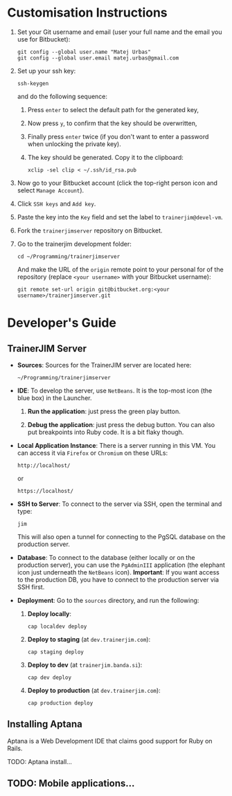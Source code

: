# Customisation Instructions

1.  Set your Git username and email (user your full name and the email you use for Bitbucket):

        git config --global user.name "Matej Urbas"
        git config --global user.email matej.urbas@gmail.com

2.  Set up your ssh key:

        ssh-keygen

    and do the following sequence:

    1.  Press `enter` to select the default path for the generated key,

    2.  Now press `y`, to confirm that the key should be overwritten,

    3.  Finally press `enter` twice (if you don't want to enter a password when unlocking the private key).

    4.  The key should be generated. Copy it to the clipboard:

            xclip -sel clip < ~/.ssh/id_rsa.pub

3.  Now go to your Bitbucket account (click the top-right person icon and select `Manage Account`).

4.  Click `SSH keys` and `Add key`.

5.  Paste the key into the `Key` field and set the label to `trainerjim@devel-vm`.

6.  Fork the `trainerjimserver` repository on Bitbucket.

7.  Go to the trainerjim development folder:

        cd ~/Programming/trainerjimserver

    And make the URL of the `origin` remote point to your personal for of the repository (replace `<your username>` with your Bitbucket username):

        git remote set-url origin git@bitbucket.org:<your username>/trainerjimserver.git

# Developer's Guide

## TrainerJIM Server

-   __Sources__: Sources for the TrainerJIM server are located here:

        ~/Programming/trainerjimserver

-   __IDE__: To develop the server, use `NetBeans`. It is the top-most icon (the blue box) in the Launcher.

    1.  __Run the application__: just press the green play button.

    2.  __Debug the application__: just press the debug button. You can also put breakpoints into Ruby code. It is a bit flaky though.

-   __Local Application Instance__: There is a server running in this VM. You can access it via `Firefox` or `Chromium` on these URLs:

        http://localhost/

    or

        https://localhost/

-   __SSH to Server__: To connect to the server via SSH, open the terminal and type:

        jim

    This will also open a tunnel for connecting to the PgSQL database on the production server.

-   __Database__: To connect to the database (either locally or on the production server), you can use the `PgAdminIII` application (the elephant icon just underneath the `NetBeans` icon). __Important__: If you want access to the production DB, you have to connect to the production server via SSH first.

-   __Deployment__: Go to the `sources` directory, and run the following:

    1.  __Deploy locally__:

            cap localdev deploy

    2.  __Deploy to staging__ (at `dev.trainerjim.com`):

            cap staging deploy

    3.  __Deploy to dev__ (at `trainerjim.banda.si`):

            cap dev deploy

    4.  __Deploy to production__ (at `dev.trainerjim.com`):

            cap production deploy

## Installing Aptana

Aptana is a Web Development IDE that claims good support for Ruby on Rails.

TODO: Aptana install...

## TODO: Mobile applications...
